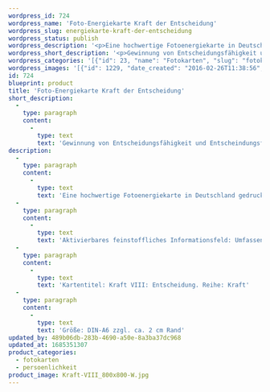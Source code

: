 ```yaml
---
wordpress_id: 724
wordpress_name: 'Foto-Energiekarte Kraft der Entscheidung'
wordpress_slug: energiekarte-kraft-der-entscheidung
wordpress_status: publish
wordpress_description: '<p>Eine hochwertige Fotoenergiekarte in Deutschland gedruckt und in Handarbeit laminiert.  Sie ist in Postkartengröße (DIN-A6) gut zu transportieren und kann auch auf den Körper aufgelegt werden.</p><p>Aktivierbares feinstoffliches Informationsfeld: Umfassende Entscheidungsfähigkeit und -bereitwilligkeit als eine der menschlichen Grundenergien: Aktivierung und Entwicklung eines "übergeordneten" Entscheidungskraftfeldes für sich selbst. Stärkung der menschlichen Grundfähigkeit und der Bereitwilligkeit, Entscheidungen zu treffen, auf individuell stimmige Art. Den eigenen, konstruktiven Gestaltungswillen erkunden und den passenden Ausdruck finden. Alternativen erkennen und auswählen. Verbindung herstellen zur Basisenergie, die tief in einem Menschen verankert ist.</p><p>Kartentitel: Kraft VIII: Entscheidung. Reihe: Kraft</p><p>Größe: DIN-A6 zzgl. ca. 2 cm Rand<br />Andere Formate sind individuell für Sie innerhalb weniger Tage herstellbar. Bitte kontaktieren Sie uns hierfür unter <a href="mailto:info@elvedenverlag.de">info@elvedenverlag.de</a>.</p><p><a href="https://my.feenbaum.de/anwendung-energiebilder-foto-laminiert/">Anwendungshinweise</a>      <a href="https://my.feenbaum.de/produktinformationen-fotokarten/">Produktinformationen</a></p>'
wordpress_short_description: '<p>Gewinnung von Entscheidungsfähigkeit und Entscheindungsfreude</p>'
wordpress_categories: '[{"id": 23, "name": "Fotokarten", "slug": "fotokarten"}, {"id": 37, "name": "Pers\u00f6nlichkeit", "slug": "persoenlichkeit"}]'
wordpress_images: '[{"id": 1229, "date_created": "2016-02-26T11:38:56", "date_created_gmt": "2016-02-26T09:38:56", "date_modified": "2016-02-26T11:38:56", "date_modified_gmt": "2016-02-26T09:38:56", "src": "https://my.feenbaum.de/wp-content/uploads/2016/02/Kraft-VIII_800x800-W.jpg", "name": "Kraft-VIII_800x800-W", "alt": ""}]'
id: 724
blueprint: product
title: 'Foto-Energiekarte Kraft der Entscheidung'
short_description:
  -
    type: paragraph
    content:
      -
        type: text
        text: 'Gewinnung von Entscheidungsfähigkeit und Entscheindungsfreude'
description:
  -
    type: paragraph
    content:
      -
        type: text
        text: 'Eine hochwertige Fotoenergiekarte in Deutschland gedruckt und in Handarbeit laminiert.  Sie ist in Postkartengröße (DIN-A6) gut zu transportieren und kann auch auf den Körper aufgelegt werden.'
  -
    type: paragraph
    content:
      -
        type: text
        text: 'Aktivierbares feinstoffliches Informationsfeld: Umfassende Entscheidungsfähigkeit und -bereitwilligkeit als eine der menschlichen Grundenergien: Aktivierung und Entwicklung eines "übergeordneten" Entscheidungskraftfeldes für sich selbst. Stärkung der menschlichen Grundfähigkeit und der Bereitwilligkeit, Entscheidungen zu treffen, auf individuell stimmige Art. Den eigenen, konstruktiven Gestaltungswillen erkunden und den passenden Ausdruck finden. Alternativen erkennen und auswählen. Verbindung herstellen zur Basisenergie, die tief in einem Menschen verankert ist.'
  -
    type: paragraph
    content:
      -
        type: text
        text: 'Kartentitel: Kraft VIII: Entscheidung. Reihe: Kraft'
  -
    type: paragraph
    content:
      -
        type: text
        text: 'Größe: DIN-A6 zzgl. ca. 2 cm Rand'
updated_by: 489b06db-283b-4690-a50e-8a3ba37dc968
updated_at: 1685351307
product_categories:
  - fotokarten
  - persoenlichkeit
product_image: Kraft-VIII_800x800-W.jpg
---
```

